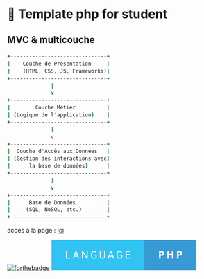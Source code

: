 # 🚀 Template php for student

## MVC & multicouche
```cmd
+-------------------------------+
|    Couche de Présentation     |
|    (HTML, CSS, JS, Frameworks)|
+-------------------------------+
              |
              v
+-------------------------------+
|        Couche Métier          |
| (Logique de l'application)    |
+-------------------------------+
              |
              v
+-------------------------------+
|  Couche d'Accès aux Données   |
| (Gestion des interactions avec|
|      la base de données)      |
+-------------------------------+
              |
              v
+-------------------------------+
|      Base de Données          |
|     (SQL, NoSQL, etc.)        |
+-------------------------------+
```

accès à la page : [ici](https://bharishh.github.io/template-MVC/)

[![forthebadge](https://forthebadge.com/images/badges/validated-html5.svg)](https://forthebadge.com) ![cover](./asset/language-php.svg)